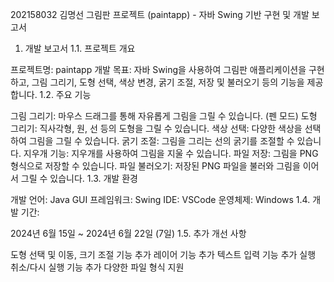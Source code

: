 
202158032 김명선 그림판 프로젝트 (paintapp) - 자바 Swing 기반 구현 및 개발 보고서
1. 개발 보고서
1.1. 프로젝트 개요

프로젝트명: paintapp
개발 목표: 자바 Swing을 사용하여 그림판 애플리케이션을 구현하고, 그림 그리기, 도형 선택, 색상 변경, 굵기 조절, 저장 및 불러오기 등의 기능을 제공합니다.
1.2. 주요 기능

그림 그리기: 마우스 드래그를 통해 자유롭게 그림을 그릴 수 있습니다. (펜 모드)
도형 그리기: 직사각형, 원, 선 등의 도형을 그릴 수 있습니다.
색상 선택: 다양한 색상을 선택하여 그림을 그릴 수 있습니다.
굵기 조절: 그림을 그리는 선의 굵기를 조절할 수 있습니다.
지우개 기능: 지우개를 사용하여 그림을 지울 수 있습니다.
파일 저장: 그림을 PNG 형식으로 저장할 수 있습니다.
파일 불러오기: 저장된 PNG 파일을 불러와 그림을 이어서 그릴 수 있습니다.
1.3. 개발 환경

개발 언어: Java
GUI 프레임워크: Swing
IDE: VSCode
운영체제: Windows
1.4. 개발 기간:

2024년 6월 15일 ~ 2024년 6월 22일 (7일)
1.5. 추가 개선 사항

도형 선택 및 이동, 크기 조절 기능 추가
레이어 기능 추가
텍스트 입력 기능 추가
실행 취소/다시 실행 기능 추가
다양한 파일 형식 지원